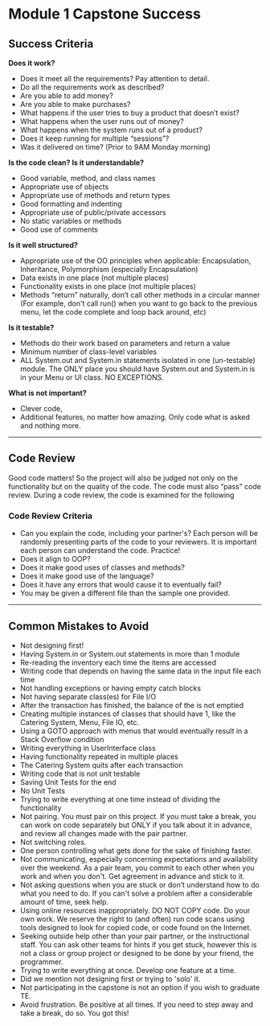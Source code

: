# Module 1 Capstone Success

## Success Criteria

**Does it work?**

*   Does it meet all the requirements? Pay attention to detail.
*   Do all the requirements work as described?
*   Are you able to add money?
*   Are you able to make purchases?
*   What happens if the user tries to buy a product that doesn’t exist?
*   What happens when the user runs out of money?
*   What happens when the system runs out of a product?
*   Does it keep running for multiple “sessions”?
*   Was it delivered on time? (Prior to 9AM Monday morning)

**Is the code clean? Is it understandable?** 

*   Good variable, method, and class names
*   Appropriate use of objects
*   Appropriate use of methods and return types
*   Good formatting and indenting
*   Appropriate use of public/private accessors
*   No static variables or methods
*   Good use of comments

**Is it well structured?**

*   Appropriate use of the OO principles when applicable:  Encapsulation, Inheritance, Polymorphism (especially Encapsulation)
*   Data exists in one place (not multiple places)
*   Functionality exists in one place (not multiple places)
*   Methods “return” naturally, don’t call other methods in a circular manner (For example, don't call run() when you want to go back to the previous menu, let the code complete and loop back around, etc)

**Is it testable?**

*   Methods do their work based on parameters and return a value
*   Minimum number of class-level variables
*   ALL System.out and System.in statements isolated in one (un-testable) module. The ONLY place you should have System.out and System.in is in your Menu or UI class. NO EXCEPTIONS. 

**What is not important?**

*   Clever code,
*   Additional features, no matter how amazing. Only code what is asked and nothing more. 

---

## Code Review

Good code matters! So the project will also be judged not only on the functionality but on the quality of the code.   The code must also “pass” code review. During a code review, the code is examined for the following


### Code Review Criteria



*   Can you explain the code, including your partner's? Each person will be randomly presenting parts of the code to your reviewers. It is important each person can understand the code. Practice!
*   Does it align to OOP?
*   Does it make good uses of classes and methods?
*   Does it make good use of the language?
*   Does it have any errors that would cause it to eventually fail?
*   You may be given a different file than the sample one provided.

---

## Common Mistakes to Avoid


*   Not designing first!
*   Having System.in or System.out statements  in more than 1 module
*   Re-reading the inventory each time the items are accessed
*   Writing code that depends on having the same data in the input file each time
*   Not handling exceptions or having empty catch blocks
*   Not having separate class(es) for File I/O
*   After the transaction has finished, the balance of the is not emptied
*   Creating multiple instances of classes that should have 1, like the Catering System, Menu, File IO, etc.
*   Using a GOTO approach with menus that would eventually result in a Stack Overflow condition
*   Writing everything in UserInterface class
*   Having functionality repeated in multiple places
*   The Catering System quits after each transaction
*   Writing code that is not unit testable
*   Saving Unit Tests for the end
*   No Unit Tests
*   Trying to write everything at one time instead of dividing the functionality
*   Not pairing. You must pair on this project. If you must take a break, you can work on code separately but ONLY if you talk about it in advance, and review all changes made with the pair partner. 
*   Not switching roles. 
*   One person controlling what gets done for the sake of finishing faster.
*   Not communicating, especially concerning expectations and availability over the weekend. As a pair team, you commit to each other when you work and when you don't. Get agreement in advance and stick to it.
*   Not asking questions when you are stuck or don’t understand how to do what you need to do. If you can't solve a problem after a considerable amount of time, seek help.
*   Using online resources inappropriately. DO NOT COPY code. Do your own work. We reserve the right to (and often) run code scans using tools designed to look for copied code, or code found on the Internet.
*   Seeking outside help other than your pair partner, or the instructional staff. You can ask other teams for hints if you get stuck, however this is not a class or group project or designed to be done by your friend, the programmer. 
*   Trying to write everything at once.   Develop one feature at a time.
*   Did we mention not designing first or trying to 'solo' it. 
*   Not participating in the capstone is not an option if you wish to graduate TE.
*   Avoid frustration. Be positive at all times. If you need to step away and take a break, do so. You got this! 

<!-- Docs to Markdown version 1.0β17 -->

